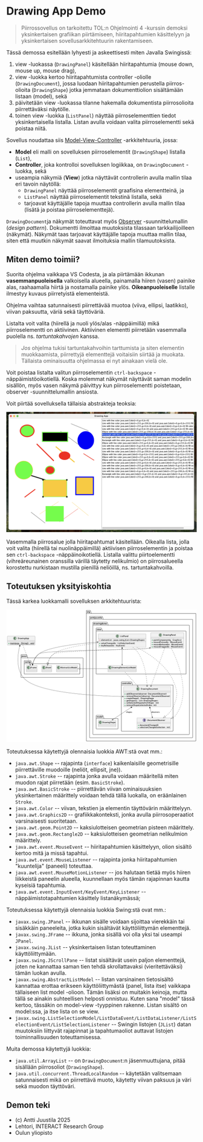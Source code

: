 # Drawing App Demo

> Piirrossovellus on tarkoitettu TOL:n Ohjelmointi 4 -kurssin demoksi yksinkertaisen grafiikan piirtämiseen, hiiritapahtumien käsittelyyn ja yksinkertaisen sovellusarkkitehtuurin rakentamiseen.

Tässä demossa esitellään lyhyesti ja askeettisesti miten Javalla Swingissä:

1. view -luokassa (`DrawingPanel`) käsitellään hiiritapahtumia (mouse down, mouse up, mouse drag),
2. view -luokka kertoo hiiritapahtumista  controller -oliolle (`DrawingDocument`), jossa luodaan hiiritapahtumien perustella piirros-olioita (`DrawingShape`) jotka jemmataan dokumenttiolion sisältämään listaan (model), sekä
3. päivitetään view -luokassa tilanne hakemalla dokumentista piirrosolioita piirrettäväksi näytölle.
4. toinen view -luokka (`ListPanel`) näyttää piirroselementtien tiedot yksinkertaisella listalla. Listan avulla voidaan valita piirroselementti sekä poistaa niitä.

Sovellus noudattaa siis [Model-View-Controller](https://fi.wikipedia.org/wiki/MVC-arkkitehtuuri) -arkkitehtuuria, jossa:

* **Model** eli malli on sovelluksen piirroselementit (`DrawingShape`) listalla (`List`),
* **Controller**, joka kontrolloi sovelluksen logiikkaa, on `DrawingDocument` -luokka, sekä
* useampia näkymiä (**View**) jotka näyttävät controllerin avulla mallin tilaa eri tavoin näytöllä:
  * `DrawingPanel` näyttää piirroselementit graafisina elementteinä, ja
  * `ListPanel` näyttää piirroselementit tekstinä listalla, sekä
  * tarjoavat käyttäjälle tapoja muuttaa controllerin avulla mallin tilaa (lisätä ja poistaa piirroselementtejä).

`DrawingDocument`ja näkymät toteuttavat myös [Observer](https://en.wikipedia.org/wiki/Observer_pattern) -suunnittelumallin (*design pattern*). Dokumentti ilmoittaa muutoksista tilassaan tarkkailijoilleen (näkymät). Näkymät taas tarjoavat käyttäjälle tapoja muuttaa mallin tilaa, siten että muutkin näkymät saavat ilmoituksia mallin tilamuutoksista.

## Miten demo toimii?

Suorita ohjelma vaikkapa VS Codesta, ja ala piirtämään ikkunan **vasemmanpuoleisella** valkoisella alueella, painamalla hiiren (vasen) painike alas, raahaamalla hiirtä ja nostamalla painike ylös. **Oikeanpuoleiselle** listalle ilmestyy kuvaus piirretyistä elementeistä.

Ohjelma vaihtaa satunnaisesti piirrettävää muotoa (viiva, ellipsi, laatikko), viivan paksuutta, väriä sekä täyttöväriä.

Listalta voit valita (hiirellä ja nuoli ylös/alas -näppäimillä) mikä piirroselementti on aktiivinen. Aktiivinen elementti piirretään vasemmalla puolella ns. *tartuntakahvojen* kanssa. 

> *Jos* ohjelma tukisi tartuntakahvoihin tarttumista ja siten elementin muokkaamista, piirrettyjä elementtejä voitaisiin siirtää ja muokata. Tällaista ominaisuutta ohjelmassa ei nyt ainakaan vielä ole.

Voit poistaa listalta valitun piirroselementin `ctrl-backspace` -näppäimistöoikotiellä. Koska molemmat näkymät näyttävät saman modelin sisällön, myös vasen näkymä päivittyy kun piirroselementti poistetaan, observer -suunnittelumallin ansiosta. 

Voit piirtää sovelluksella tällaisia abstrakteja teoksia:

![Teoskynnys tuskin ylittyy](screenshot.png)

Vasemmalla piirrosalue jolla hiiritapahtumat käsitellään. Oikealla lista, jolla voit valita (hiirellä tai nuolinäppäimillä) aktiivisen piirroselementin ja poistaa sen `ctrl-backspace` -näppäinoikotiellä. Listalla valittu piirtoelementti (vihreäreunainen oranssilla värillä täytetty nelikulmio) on piirrosalueella korostettu nurkistaan mustilla pienillä neliöillä, ns. tartuntakahvoilla.

## Toteutuksen yksityiskohtia

Tässä karkea luokkamalli sovelluksen arkkitehtuurista:

![UML-luokkamalli](classes.png)

Toteutuksessa käytettyjä olennaisia luokkia AWT:stä ovat mm.:

* `java.awt.Shape` -- rajapinta (`interface`) kaikenlaisille geometrisille piirrettäville muodoille (neliöt, ellipsit, jne)).
* `java.awt.Stroke` -- rajapinta jonka avulla voidaan määritellä miten muodon rajat piirretään (esim. `BasicStroke`).
* `java.awt.BasicStroke` -- piirrettävän viivan ominaisuuksien yksinkertainen määrittely voidaan tehdä tällä luokalla, on eräänlainen `Stroke`.
* `java.awt.Color` -- viivan, tekstien ja elementin täyttövärin määrittelyyn.
* `java.awt.Graphics2D` -- grafiikkakonteksti, jonka avulla piirrosoperaatiot varsinaisesti suoritetaan.
* `java.awt.geom.Point2D` -- kaksiulotteisen geometrian pisteen määrittely.
* `java.awt.geom.Rectangle2D` -- kaksiulotteisen geometrian nelikulmion määrittely.
* `java.awt.event.MouseEvent` -- hiiritapahtumien käsittelyyn, olion sisältö kertoo mitä ja missä tapahtui.
* `java.awt.event.MouseListener` -- rajapinta jonka hiiritapahtumien "kuuntelija" (paneeli) toteuttaa.
* `java.awt.event.MouseMotionListener` -- jos halutaan tietää myös hiiren liikkeistä paneelin alueella, kuunnellaan myös tämän rajapinnan kautta kyseisiä tapahtumia.
* `java.awt.event.InputEvent/KeyEvent/KeyListener` -- näppäimistotapahtumien käsittely listanäkymässä;

Toteutuksessa käytettyjä olennaisia luokkia Swing:stä ovat mm.:

* `javax.swing.JPanel` -- ikkunan sisälle voidaan sijoittaa vierekkäin tai sisäkkäin paneeleita, jotka kukin sisältävät käyttöliittymän elementtejä.
* `javax.swing.JFrame` -- ikkuna, jonka sisällä voi olla yksi tai useampi `JPanel`.
* `javax.swing.JList` -- yksinkertaisen listan toteuttaminen käyttöliittymään.
* `javax.swing.JScrollPane` -- listat sisältävät usein paljon elementtejä, joten ne kannattaa saman tien tehdä skrollattavaksi (vieritettäväksi) tämän luokan avulla.
* `javax.swing.AbstractListModel` -- listan varsinainen tietosisältö kannattaa erottaa erikseen käyttöliittymästä (panel, lista itse) vaikkapa tällaiseen list model -olioon. Tämän lisäksi on muitakin keinoja, mutta tällä se ainakin suhteellisen helposti onnistuu. Kuten sana "model" tässä kertoo, tässäkin on model-view -tyyppinen rakenne. Listan sisältö on model:ssa, ja itse lista on se view.
* `javax.swing.ListSelectionModel/ListDataEvent/ListDataListener/ListSelectionEvent/ListSelectionListener` -- Swingin listojen (`JList`) datan muutoksiin liittyvät rajapinnat ja tapahtumaoliot auttavat listojen toiminnallisuuden toteuttamisessa.

Muita demossa käytettyjä luokkia:

* `java.util.ArrayList` -- on `DrawingDocument`:n jäsenmuuttujana, pitää sisällään piirrosoliot (`DrawingShape`).
* `java.util.concurrent.ThreadLocalRandom` -- käytetään valitsemaan satunnaisesti mikä on piirrettävä muoto, käytetty viivan paksuus ja väri sekä muodon täyttöväri.

## Demon teki

* (c) Antti Juustila 2025
* Lehtori, INTERACT Research Group
* Oulun yliopisto